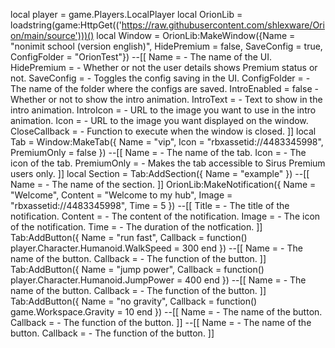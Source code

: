 local player = game.Players.LocalPlayer local OrionLib = loadstring(game:HttpGet(('https://raw.githubusercontent.com/shlexware/Orion/main/source')))() local Window = OrionLib:MakeWindow({Name = "nonimit school (version english)", HidePremium = false, SaveConfig = true, ConfigFolder = "OrionTest"}) --[[ Name = - The name of the UI. HidePremium = - Whether or not the user details shows Premium status or not. SaveConfig = - Toggles the config saving in the UI. ConfigFolder = - The name of the folder where the configs are saved. IntroEnabled = false - Whether or not to show the intro animation. IntroText = - Text to show in the intro animation. IntroIcon = - URL to the image you want to use in the intro animation. Icon = - URL to the image you want displayed on the window. CloseCallback = - Function to execute when the window is closed. ]] local Tab = Window:MakeTab({ Name = "vip", Icon = "rbxassetid://4483345998", PremiumOnly = false }) --[[ Name = - The name of the tab. Icon = - The icon of the tab. PremiumOnly = - Makes the tab accessible to Sirus Premium users only. ]] local Section = Tab:AddSection({ Name = "example" }) --[[ Name = - The name of the section. ]] OrionLib:MakeNotification({ Name = "Welcome", Content = "Welcome to my hub", Image = "rbxassetid://4483345998", Time = 5 }) --[[ Title = - The title of the notification. Content = - The content of the notification. Image = - The icon of the notification. Time = - The duration of the notfication. ]] Tab:AddButton({ Name = "run fast", Callback = function() player.Character.Humanoid.WalkSpeed = 300 end }) --[[ Name = - The name of the button. Callback = - The function of the button. ]] Tab:AddButton({ Name = "jump power", Callback = function() player.Character.Humanoid.JumpPower = 400 end }) --[[ Name = - The name of the button. Callback = - The function of the button. ]] Tab:AddButton({ Name = "no gravity", Callback = function() game.Workspace.Gravity = 10 end }) --[[ Name = - The name of the button. Callback = - The function of the button. ]] --[[ Name = - The name of the button. Callback = - The function of the button. ]]
